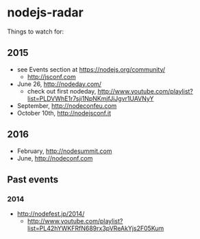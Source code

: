 # nodejs-radar

Things to watch for:

## 2015

* see Events section at https://nodejs.org/community/
  * http://jsconf.com
* June 26, http://nodeday.com/
  * check out first nodeday, http://www.youtube.com/playlist?list=PLDVWhE1r7sji1NpNKmjfJiJgvr1UAVNyY
* September, http://nodeconfeu.com
* October 10th, http://nodejsconf.it

## 2016

* February, http://nodesummit.com
* June, http://nodeconf.com

## Past events

### 2014

* http://nodefest.jp/2014/
  * http://www.youtube.com/playlist?list=PL42hYWKFRfN689rx3pVReAkYjs2F05Kum
